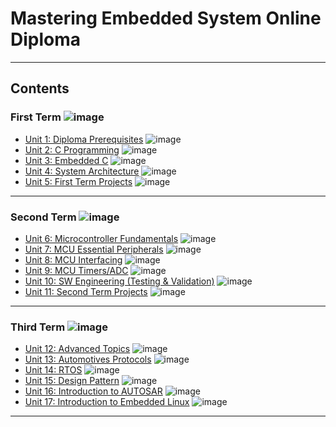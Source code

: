 # Mastering Embedded System Online Diploma

---

## Contents

### First Term ![image](https://progress-bar.dev/20/)

- [Unit 1: Diploma Prerequisites](https://github.com/attiama-elsayed/Mastering_Embedded_System_Online_Diploma) ![image](https://progress-bar.dev/100/)
- [Unit 2: C Programming](Unit2_C_Programming) ![image](https://progress-bar.dev/0/)
- [Unit 3: Embedded C]() ![image](https://progress-bar.dev/0/)
- [Unit 4: System Architecture]() ![image](https://progress-bar.dev/0/)
- [Unit 5: First Term Projects]() ![image](https://progress-bar.dev/0/)

---

### Second Term ![image](https://progress-bar.dev/0/)

- [Unit 6: Microcontroller Fundamentals]() ![image](https://progress-bar.dev/0/)
- [Unit 7: MCU Essential Peripherals]() ![image](https://progress-bar.dev/0/)
- [Unit 8: MCU Interfacing]() ![image](https://progress-bar.dev/0/)
- [Unit 9: MCU Timers/ADC]() ![image](https://progress-bar.dev/0/)
- [Unit 10: SW Engineering (Testing & Validation)]() ![image](https://progress-bar.dev/0/)
- [Unit 11: Second Term Projects]() ![image](https://progress-bar.dev/0/)

---

### Third Term ![image](https://progress-bar.dev/0/)

- [Unit 12: Advanced Topics]() ![image](https://progress-bar.dev/0/)
- [Unit 13: Automotives Protocols]() ![image](https://progress-bar.dev/0/)
- [Unit 14: RTOS]() ![image](https://progress-bar.dev/0/)
- [Unit 15: Design Pattern]() ![image](https://progress-bar.dev/0/)
- [Unit 16: Introduction to AUTOSAR]() ![image](https://progress-bar.dev/0/)
- [Unit 17: Introduction to Embedded Linux]() ![image](https://progress-bar.dev/0/)

---